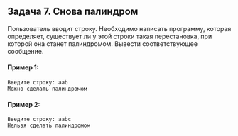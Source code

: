 ## Задача 7. Снова палиндром
Пользователь вводит строку. Необходимо написать программу, которая определяет, существует ли у этой строки такая перестановка, при которой она станет палиндромом. Вывести соответствующее сообщение.

#### Пример 1:
````
Введите строку: aab
Можно сделать палиндромом
````

#### Пример 2:
````
Введите строку: aabc
Нельзя сделать палиндромом
````

